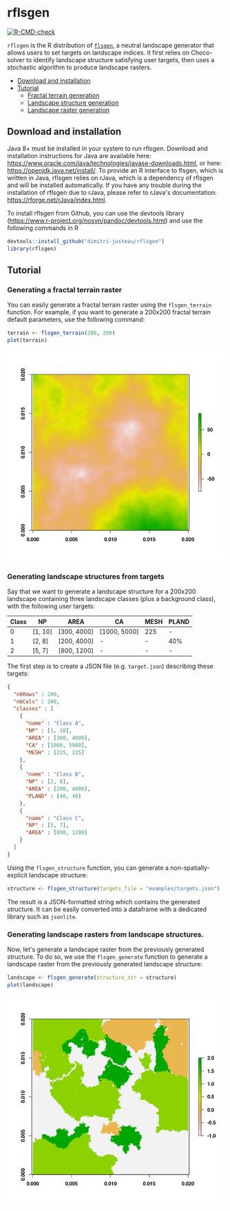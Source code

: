 # rflsgen

[![R-CMD-check](https://github.com/dimitri-justeau/rflsgen/actions/workflows/r.yml/badge.svg)](https://github.com/dimitri-justeau/rflsgen/actions/workflows/r.yml)

`rflsgen` is the R distribution of [`flsgen`](https://github.com/dimitri-justeau/flsgen), a neutral landscape generator that allows users to set targets on landscape indices. It first relies on Choco-solver to identify landscape structure satisfying user targets, then uses a stochastic algorithm to produce landscape rasters.

* [Download and installation](#down)
* [Tutorial](#tuto)
    * [Fractal terrain generation](#terrain)
    * [Landscape structure generation](#structure)
    * [Landscape raster generation](#generate)


<a name="down"></a>
## Download and installation

Java 8+ must be installed in your system to run rflsgen. Download and installation instructions for Java are available here: https://www.oracle.com/java/technologies/javase-downloads.html, or here: https://openjdk.java.net/install/. To provide an R interface to flsgen, which is written in Java, rflsgen relies on rJava, which is a dependency of rflsgen and will be installed automatically. If you have any trouble during the installation of rflsgen due to rJava, please refer to rJava's documentation: https://rforge.net/rJava/index.html.

To install rflsgen from Github, you can use the devtools library (https://www.r-project.org/nosvn/pandoc/devtools.html) and use the following commands in R

```r
devtools::install_github("dimitri-justeau/rflsgen")
library(rflsgen)
```

<a name="tuto"></a>
## Tutorial

<a name="terrain"></a>
### Generating a fractal terrain raster

You can easily generate a fractal terrain raster using the `flsgen_terrain` function. For example, if you want to generate a 200x200 fractal terrain default parameters, use the following command:

```r
terrain <- flsgen_terrain(200, 200)
plot(terrain)
```

![alt-text](man/img/terrain.png "Terrain example")


<a name="structure"></a>
### Generating landscape structures from targets

Say that we want to generate a landscape structure for a 200x200 landscape containing three landscape classes (plus a background class), with the following user targets:

| Class | NP      | AREA        | CA           | MESH | PLAND |
| ----- |---------| ----------- |------------- |------| ----- |
| 0     | [1, 10] | [300, 4000] | [1000, 5000] | 225  | -     |
| 1     | [2, 8]  | [200, 4000] |-             |-     | 40%   |
| 2     | [5, 7]  | [800, 1200] |-             |-     | -     |

The first step is to create a JSON file (e.g. `target.json`) describing these targets:

```json
{
  "nbRows" : 200,
  "nbCols" : 200,
  "classes" : [
    {
      "name" : "Class A", 
      "NP" : [1, 10], 
      "AREA" : [300, 4000], 
      "CA" : [1000, 5000], 
      "MESH" : [225, 225]
    }, 
    {
      "name" : "Class B", 
      "NP" : [2, 8], 
      "AREA" : [200, 4000], 
      "PLAND" : [40, 40]
    }, 
    {
      "name" : "Class C", 
      "NP" : [5, 7], 
      "AREA" : [800, 1200]
    }
  ]
}
```

Using the `flsgen_structure` function, you can generate a non-spatially-explicit landscape structure:

```r
structure <- flsgen_structure(targets_file = "examples/targets.json")
```

The result is a JSON-formatted string which contains the generated structure. It can be easily converted into a dataframe with a dedicated library such as `jsonlite`.


<a name="generate"></a>
### Generating landscape rasters from landscape structures.

Now, let's generate a landscape raster from the previously generated structure. To do so, we use the `flsgen_generate` function to generate a landscape raster from the previously generated landscape structure:

```r
landscape <- flsgen_generate(structure_str = structure)
plot(landscape)
```

![alt-text](man/img/landscape.png "Landscape example")
